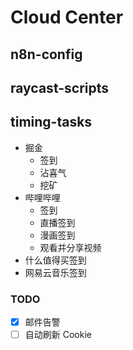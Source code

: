 # Cloud Center

## n8n-config

## raycast-scripts

## timing-tasks

- 掘金
    - 签到
    - 沾喜气
    - 挖矿
- 哔哩哔哩
    - 签到
    - 直播签到
    - 漫画签到
    - 观看并分享视频
- 什么值得买签到
- 网易云音乐签到

### TODO

- [x] 邮件告警
- [ ] 自动刷新 Cookie
